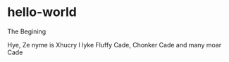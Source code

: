 # hello-world
The Begining

Hye, Ze nyme is Xhucry
I lyke Fluffy Cade, Chonker Cade and many moar Cade
